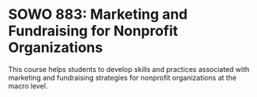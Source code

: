 # SOWO 883: Marketing and Fundraising for Nonprofit Organizations

This course helps students to develop skills and practices associated with marketing and fundraising strategies for nonprofit organizations at the macro level.